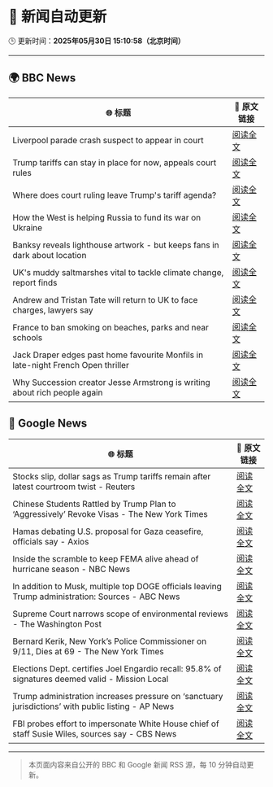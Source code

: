 # 🧠 新闻自动更新

🕒 更新时间：**2025年05月30日 15:10:58（北京时间）**

---

## 🌍 BBC News

| 🌐 标题 | 🔗 原文链接 |
|--------|-------------|
| Liverpool parade crash suspect to appear in court | [阅读全文](https://www.bbc.com/news/articles/crk2l00p3r2o) |
| Trump tariffs can stay in place for now, appeals court rules | [阅读全文](https://www.bbc.com/news/articles/c93ywvl7yy5o) |
| Where does court ruling leave Trump's tariff agenda? | [阅读全文](https://www.bbc.com/news/articles/c89p8d574d4o) |
| How the West is helping Russia to fund its war on Ukraine | [阅读全文](https://www.bbc.com/news/articles/cdxk454kxz8o) |
| Banksy reveals lighthouse artwork - but keeps fans in dark about location | [阅读全文](https://www.bbc.com/news/articles/c331m8prmd1o) |
| UK's muddy saltmarshes vital to tackle climate change, report finds | [阅读全文](https://www.bbc.com/news/articles/c9dq9xwd97no) |
| Andrew and Tristan Tate will return to UK to face charges, lawyers say | [阅读全文](https://www.bbc.com/news/articles/c780ve2vg17o) |
| France to ban smoking on beaches, parks and near schools | [阅读全文](https://www.bbc.com/news/articles/c7873veygv2o) |
| Jack Draper edges past home favourite Monfils in late-night French Open thriller | [阅读全文](https://www.bbc.com/sport/tennis/articles/c87jl5y1qydo) |
| Why Succession creator Jesse Armstrong is writing about rich people again | [阅读全文](https://www.bbc.com/news/articles/c1w3pd100q7o) |

## 📰 Google News

| 🌐 标题 | 🔗 原文链接 |
|--------|-------------|
| Stocks slip, dollar sags as Trump tariffs remain after latest courtroom twist - Reuters | [阅读全文](https://news.google.com/rss/articles/CBMie0FVX3lxTE5fT1lnUVdGekZ6UlF3bUJuSU5vX2NpUTZUM2xDU0FqUTJyLUhqcWFPNU85R3pPdGxNWWRyemxsSVFkVzhWWU9nMDJ6Vjc5SlVlVnZtZWN4TVoxSGNYZ2lnUTFIZlR1RGlFU2FGRzlhOHVhSnBaTWU4c1MxNA?oc=5) |
| Chinese Students Rattled by Trump Plan to ‘Aggressively’ Revoke Visas - The New York Times | [阅读全文](https://news.google.com/rss/articles/CBMiuwFBVV95cUxNMi1ad2FRZ2NqX29RejNVNFl5NDJYS0VGTXN6THpFQnBFUkpocWNZYTRMdF9tVFEzVlFPVkUtajB4Y3ZwekZPc2xWTjl2RERFMEFJdTZMdGYwMnlCS3E5Nk1sTnkzVkNqTjVMaEF6cTFpVTY5d2hxWXA4QTV3S19Xbzh0aHZBVnBuN2xQMHFDM0cwQm9fNHJWZm16dTd0a0VHd0tFM0kxOTJPdEZHYU1ycmFqcWJ1RUgzdlRN?oc=5) |
| Hamas debating U.S. proposal for Gaza ceasefire, officials say - Axios | [阅读全文](https://news.google.com/rss/articles/CBMigwFBVV95cUxPbVczRlM5UGdFN3pNcGtFUUZZN1A4TEdUckVIVVR2MC1fUGp3Vi1zS1ljNXNrNWZnN1dTTzdBOW16cGR6UVJOSlZBc1IteGpTU29wU1h6ZWZIcmltaFFuazN2SDR6WlpNajdJbHE2NUdSN1oteHB5RThkaVlGQlBaSXZ3OA?oc=5) |
| Inside the scramble to keep FEMA alive ahead of hurricane season - NBC News | [阅读全文](https://news.google.com/rss/articles/CBMirgFBVV95cUxNSnJzd3FHbGM4OUg4LU1HY2RuZ2MwVV9KTm9kQ0F3WHREeEI5dUE0VV8tOFdpcmNZQS15UHFyZkxhd3NQUFFwTUdtYkZzQTBIMDAza09LSFZEWjRrbWNKQjFJQTl6bDVwZ2hZZzJpb2syWkk1NkcweHprNTZCYkdFbTFPS3BhREJWN0RPcmNEMzh0aUhaWS1YcTZlLXBsVk8tTHZTeW93RVdrUHBscWfSAVZBVV95cUxOakNTRE1pb3d6bklkcXZlY20wV0IxMGNDUnNONUxEN2tvNkNIcTdPZHc4M0d1NjUyeE1BZkJoSV9YTXZfOVZjaDFUOVN6dS16X0FyWHB1Zw?oc=5) |
| In addition to Musk, multiple top DOGE officials leaving Trump administration: Sources - ABC News | [阅读全文](https://news.google.com/rss/articles/CBMiogFBVV95cUxORFpkTXBrRDRHTU1XQTlRTGFlZTc2RmYxR1RLWVlnLXhsaEMtbTVjUUdJMnlJTlEwdVVkMjhJQnRmQ0c5MGEzejA2WkJTb3h1aVF6T0FJeUJWVHI3QXJIZ0EtZjhNNENaVFA5V0t6REtPRDFDQmdQMFFmZEVUZVlJQ3VZUFhYVUZCaHNCSjN1M2xyUEFMQXAxLXVKdFlkRmhDWlHSAacBQVVfeXFMUGI5dmxNQ3p5T3lnNG5jX3hNem1kRS1tcndtYjNVVnUtbk80RTF6QlRBVG5FMUkzYUdXV2cxYzQxUjBmTDY1U0R3d1NNSDlneFhpOEUyWnBxakdqXzJndDZzRy1heVZ6X0F0S1BNNFNJRXo3VVVfaFlFS09SZmtQMkc4ME1zSzhqQUVVSk9IemdsUjBsTmd3NGRXWTBUbEZORDhHTnNnUHc?oc=5) |
| Supreme Court narrows scope of environmental reviews - The Washington Post | [阅读全文](https://news.google.com/rss/articles/CBMinAFBVV95cUxQSUV1LUM5X2RMRXFMVzRzbnNodVhEVnlNbzhVR01mRDg3ZGUyZzJ6alM0RmMwcVMtbVZuQjVTWW1EdDlNUExCenM5Q3BGbXJGYkdpMGlUc3lEOHVjbmFMOHhMVVJ6ci16a1R2MWpSUTV1ZzJESGJaajhVTTRlcjE1cHZibFpZRlMteml1Qjg0bV9KTXozV0dfYkE1VXI?oc=5) |
| Bernard Kerik, New York’s Police Commissioner on 9/11, Dies at 69 - The New York Times | [阅读全文](https://news.google.com/rss/articles/CBMieEFVX3lxTFBtUXcyTS1RU0ZRR3ZPWkRXRzR1bmFPTG41UGVHRHR4NDgxM0NEb0xSZEZsczJQVUZxWXFkUmFNMDJSTGs3ZEh0WVBUUnR5UDBtNE9FRDNVZnpITkVVN2FiWmZzdi1HVEJvaHk0SHVRZHJZQVNrSlRwTg?oc=5) |
| Elections Dept. certifies Joel Engardio recall: 95.8% of signatures deemed valid - Mission Local | [阅读全文](https://news.google.com/rss/articles/CBMijAFBVV95cUxOWlFadlhaVnMwOW55RklUVDl6YnNRaEttVWt4cndWMm1MV2VzeW00eDJFdjZpRU50cXdQYlJyMENnR2EzRUJPMXhUb3R3VGhmX3lScl9ydWQ3YXlETGZ3UTh2X2hybEVHQmNGTWYzY1FkbERhSDBhVXlaTWJPaXNOQm5Bc0hJWXVnZHhKSA?oc=5) |
| Trump administration increases pressure on ‘sanctuary jurisdictions’ with public listing - AP News | [阅读全文](https://news.google.com/rss/articles/CBMirgFBVV95cUxPQjhsWXpiazlUY3NoOWV4d192Qm1ZX1lVUllWMm4zbS1VUTJndEttQlN4MTRQWjAwb25xVWdHRkUxa3JTR1lid1AxX1p1QTBVejJrV1hVRldPSVI1S3ZsRk5KbXdldXZHc3RSc2xlWTZUOV91UWRDQXhHLUNRYTJybEc2OGNMZnA4UnJJTXVrTkgyQk5VZGZGYUJ4S3NwYmpNejNNWUxBdE9xMTlBVkE?oc=5) |
| FBI probes effort to impersonate White House chief of staff Susie Wiles, sources say - CBS News | [阅读全文](https://news.google.com/rss/articles/CBMiowFBVV95cUxNXzhxMTlVMm1jQVZvcTlvWEZIeThCcWFVUXo0bk5laks5TkRCVU1CTXlmdUhHaWoyQ3VnX1NTT1VFbElUbTRzTEZ1Nno5OVFEVl9LZnkybXJVa3pMYWZjYkY2RFNjWkNHcm8xWjRId0p6T2d4dzBGeHZqUUtHd1drN1VVVXZfejFmZkxTMWNvcVVuYUctMG0yTHRaS1RiS00tY3RN0gGoAUFVX3lxTE9BYUJOelBCTVhWMDd1WXA3SEdJWGhSX1dSY29TZ2wzWWFKWGZfNXZfZ3FGT1BUYzdiRGJ1WVJKaXRNemJrN0pTaTdqYzhMOThlZVV4a3dUMFctdzdtSXk4eU9ITFlhOWxOSUdKOWM4SnFoTjEzREZwU3kySlhENUZwZndYeTlfcUJyMUhxTGFvX0RwbHNHTDJldW1oSkJBbkJxbXJVMllzVg?oc=5) |

---
> 本页面内容来自公开的 BBC 和 Google 新闻 RSS 源，每 10 分钟自动更新。
